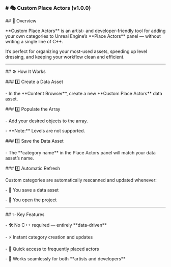 ### \# 🎭 Custom Place Actors (v1.0.0)



\## 📖 Overview

\*\*Custom Place Actors\*\* is an artist- and developer-friendly tool for adding your own categories to Unreal Engine’s \*\*Place Actors\*\* panel — without writing a single line of C++.

It’s perfect for organizing your most-used assets, speeding up level dressing, and keeping your workflow clean and efficient.



---



\## ⚙️ How It Works



\### 1️⃣ Create a Data Asset

\- In the \*\*Content Browser\*\*, create a new \*\*Custom Place Actors\*\* data asset.



\### 2️⃣ Populate the Array

\- Add your desired objects to the array.

\- \*\*Note:\*\* Levels are not supported.



\### 3️⃣ Save the Data Asset

\- The \*\*category name\*\* in the Place Actors panel will match your data asset’s name.



\### 4️⃣ Automatic Refresh

Custom categories are automatically rescanned and updated whenever:

\- 💾 You save a data asset

\- 🚀 You open the project



---



\## ✨ Key Features

\- 🛠 No C++ required — entirely \*\*data-driven\*\*

\- ⚡ Instant category creation and updates

\- 🎯 Quick access to frequently placed actors

\- 🤝 Works seamlessly for both \*\*artists and developers\*\*

